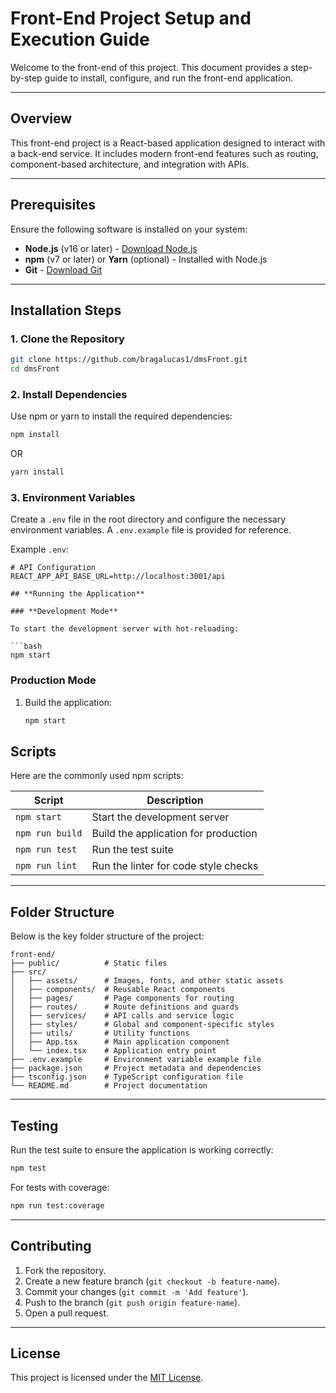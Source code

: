
# Front-End Project Setup and Execution Guide

Welcome to the front-end of this project. This document provides a step-by-step guide to install, configure, and run the front-end application.

---

## **Overview**

This front-end project is a React-based application designed to interact with a back-end service. It includes modern front-end features such as routing, component-based architecture, and integration with APIs.

---

## **Prerequisites**

Ensure the following software is installed on your system:

- **Node.js** (v16 or later) - [Download Node.js](https://nodejs.org/)
- **npm** (v7 or later) or **Yarn** (optional) - Installed with Node.js
- **Git** - [Download Git](https://git-scm.com/)

---

## **Installation Steps**

### 1. **Clone the Repository**

```bash
git clone https://github.com/bragalucas1/dmsFront.git
cd dmsFront
```

### 2. **Install Dependencies**

Use npm or yarn to install the required dependencies:

```bash
npm install
```

OR

```bash
yarn install
```

### 3. **Environment Variables**

Create a `.env` file in the root directory and configure the necessary environment variables. A `.env.example` file is provided for reference.

Example `.env`:

```env
# API Configuration
REACT_APP_API_BASE_URL=http://localhost:3001/api

## **Running the Application**

### **Development Mode**

To start the development server with hot-reloading:

```bash
npm start
```

### **Production Mode**

1. Build the application:

   ```bash
   npm start
   ```

## **Scripts**

Here are the commonly used npm scripts:

| Script            | Description                                  |
|--------------------|----------------------------------------------|
| `npm start`        | Start the development server                |
| `npm run build`    | Build the application for production         |
| `npm run test`     | Run the test suite                          |
| `npm run lint`     | Run the linter for code style checks         |

---

## **Folder Structure**

Below is the key folder structure of the project:

```
front-end/
├── public/          # Static files
├── src/
│   ├── assets/      # Images, fonts, and other static assets
│   ├── components/  # Reusable React components
│   ├── pages/       # Page components for routing
│   ├── routes/      # Route definitions and guards
│   ├── services/    # API calls and service logic
│   ├── styles/      # Global and component-specific styles
│   ├── utils/       # Utility functions
│   ├── App.tsx      # Main application component
│   └── index.tsx    # Application entry point
├── .env.example     # Environment variable example file
├── package.json     # Project metadata and dependencies
├── tsconfig.json    # TypeScript configuration file
└── README.md        # Project documentation
```

---

## **Testing**

Run the test suite to ensure the application is working correctly:

```bash
npm test
```

For tests with coverage:

```bash
npm run test:coverage
```

---


## **Contributing**

1. Fork the repository.
2. Create a new feature branch (`git checkout -b feature-name`).
3. Commit your changes (`git commit -m 'Add feature'`).
4. Push to the branch (`git push origin feature-name`).
5. Open a pull request.

---

## **License**

This project is licensed under the [MIT License](LICENSE).
